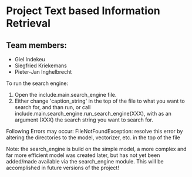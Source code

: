 # Project Text based Information Retrieval

## Team members:

 - Giel Indekeu
 - Siegfried Kriekemans
 - Pieter-Jan Inghelbrecht


To run the search engine:
   1. Open the include.main.search_engine file.
   2. Either change 'caption_string' in the top of the file to what you want to search for, and than run, or
      call include.main.search_engine.run_search_engine(XXX), with as an argument (XXX) the search string
      you want to search for.

Following Errors may occur:
    FileNotFoundException: resolve this error by altering the directories to the model, vectorizer, etc.
    in the top of the file


Note: the search_engine is build on the simple model, a more complex and far more efficient model was created later,
but has not yet been added/made available via the search_engine module. This will be accomplished in future versions
of the project!